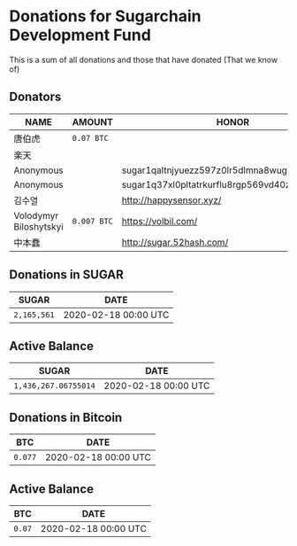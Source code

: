 # Donations for Sugarchain Development Fund
This is a sum of all donations and those that have donated (That we know of)

## Donators
NAME | AMOUNT | HONOR | 
--|--|--| 
唐伯虎 | `0.07 BTC` | 
楽天 | | 
Anonymous | | sugar1qaltnjyuezz597z0lr5dlmna8wug9vv04q95zta | 
Anonymous | | sugar1q37xl0pltatrkurflu8rgp569vd40znnlsaphas | 
김수열 | | http://happysensor.xyz/ | 
Volodymyr Biloshytskyi | `0.007 BTC` | https://volbil.com/ | 
中本蠢 | | http://sugar.52hash.com/ | 

## Donations in SUGAR
SUGAR | DATE |
--|--|
`2,165,561` | 2020-02-18 00:00 UTC | 

## Active Balance
SUGAR | DATE |
--|--|
`1,436,267.06755014` | 2020-02-18 00:00 UTC |

## Donations in Bitcoin
BTC | DATE |
--|--|
`0.077` | 2020-02-18 00:00 UTC |

## Active Balance
BTC | DATE |
--|--|
`0.07` | 2020-02-18 00:00 UTC | 
